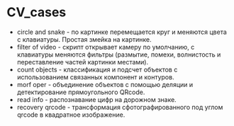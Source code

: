 # CV_cases

- circle and snake - по картинке перемещается круг и меняются цвета с клавиатуры. Простая змейка на картинке.
- filter of video - скрипт открывает камеру по умолчанию, с клавиатуры меняются фильтры (размытие, помехи, волнистость и переставление частей картинки местами).
- count objects - классификация и подсчет объектов с использованием связанных компонент и контуров.
- morf oper - объединение объектов с помощью деляции и детектирование прямоугольного QRcode.
- read info - распознавание цифр на дорожном знаке.
- recovery qrcode - трансформация сфотографированного под углом qrcode в квадратное изображение.
